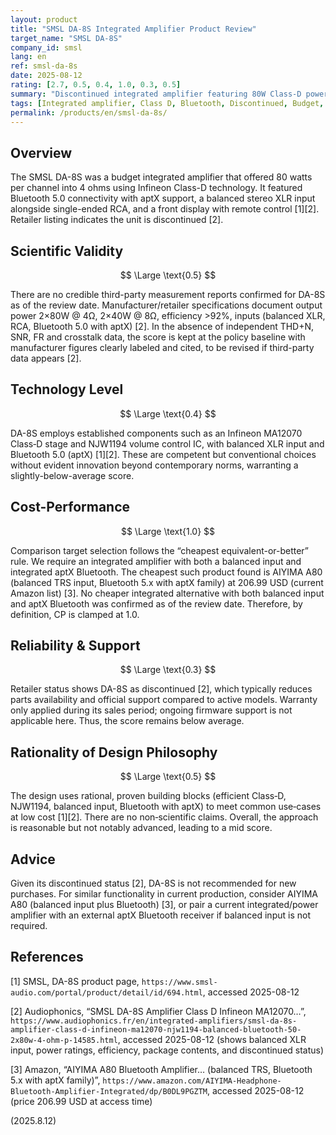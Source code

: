 ```yaml
---
layout: product
title: "SMSL DA-8S Integrated Amplifier Product Review"
target_name: "SMSL DA-8S"
company_id: smsl
lang: en
ref: smsl-da-8s
date: 2025-08-12
rating: [2.7, 0.5, 0.4, 1.0, 0.3, 0.5]
summary: "Discontinued integrated amplifier featuring 80W Class-D power with Bluetooth (aptX) and balanced XLR input at budget pricing"
tags: [Integrated amplifier, Class D, Bluetooth, Discontinued, Budget, China]
permalink: /products/en/smsl-da-8s/
---
```


## Overview

The SMSL DA-8S was a budget integrated amplifier that offered 80 watts per channel into 4 ohms using Infineon Class-D technology. It featured Bluetooth 5.0 connectivity with aptX support, a balanced stereo XLR input alongside single-ended RCA, and a front display with remote control [1][2]. Retailer listing indicates the unit is discontinued [2].

## Scientific Validity

$$ \Large \text{0.5} $$

There are no credible third-party measurement reports confirmed for DA-8S as of the review date. Manufacturer/retailer specifications document output power 2×80W @ 4Ω, 2×40W @ 8Ω, efficiency >92%, inputs (balanced XLR, RCA, Bluetooth 5.0 with aptX) [2]. In the absence of independent THD+N, SNR, FR and crosstalk data, the score is kept at the policy baseline with manufacturer figures clearly labeled and cited, to be revised if third-party data appears [2].

## Technology Level

$$ \Large \text{0.4} $$

DA-8S employs established components such as an Infineon MA12070 Class‑D stage and NJW1194 volume control IC, with balanced XLR input and Bluetooth 5.0 (aptX) [1][2]. These are competent but conventional choices without evident innovation beyond contemporary norms, warranting a slightly-below-average score.

## Cost-Performance

$$ \Large \text{1.0} $$

Comparison target selection follows the “cheapest equivalent-or-better” rule. We require an integrated amplifier with both a balanced input and integrated aptX Bluetooth. The cheapest such product found is AIYIMA A80 (balanced TRS input, Bluetooth 5.x with aptX family) at 206.99 USD (current Amazon list) [3]. No cheaper integrated alternative with both balanced input and aptX Bluetooth was confirmed as of the review date. Therefore, by definition, CP is clamped at 1.0.

## Reliability & Support

$$ \Large \text{0.3} $$

Retailer status shows DA-8S as discontinued [2], which typically reduces parts availability and official support compared to active models. Warranty only applied during its sales period; ongoing firmware support is not applicable here. Thus, the score remains below average.

## Rationality of Design Philosophy

$$ \Large \text{0.5} $$

The design uses rational, proven building blocks (efficient Class‑D, NJW1194, balanced input, Bluetooth with aptX) to meet common use‑cases at low cost [1][2]. There are no non‑scientific claims. Overall, the approach is reasonable but not notably advanced, leading to a mid score.

## Advice

Given its discontinued status [2], DA-8S is not recommended for new purchases. For similar functionality in current production, consider AIYIMA A80 (balanced input plus Bluetooth) [3], or pair a current integrated/power amplifier with an external aptX Bluetooth receiver if balanced input is not required.

## References

[1] SMSL, DA-8S product page, `https://www.smsl-audio.com/portal/product/detail/id/694.html`, accessed 2025-08-12

[2] Audiophonics, “SMSL DA-8S Amplifier Class D Infineon MA12070…”, `https://www.audiophonics.fr/en/integrated-amplifiers/smsl-da-8s-amplifier-class-d-infineon-ma12070-njw1194-balanced-bluetooth-50-2x80w-4-ohm-p-14585.html`, accessed 2025-08-12 (shows balanced XLR input, power ratings, efficiency, package contents, and discontinued status)

[3] Amazon, “AIYIMA A80 Bluetooth Amplifier… (balanced TRS, Bluetooth 5.x with aptX family)”, `https://www.amazon.com/AIYIMA-Headphone-Bluetooth-Amplifier-Integrated/dp/B0DL9PGZTM`, accessed 2025-08-12 (price 206.99 USD at access time)

(2025.8.12)